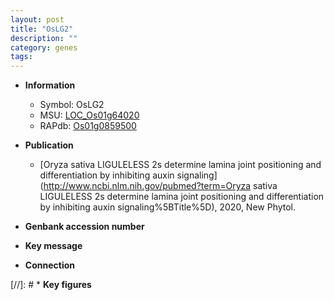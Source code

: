 ```yaml
---
layout: post
title: "OsLG2"
description: ""
category: genes
tags: 
---
```


* **Information**  
    + Symbol: OsLG2  
    + MSU: [LOC_Os01g64020](http://rice.uga.edu/cgi-bin/ORF_infopage.cgi?orf=LOC_Os01g64020)  
    + RAPdb: [Os01g0859500](http://rapdb.dna.affrc.go.jp/viewer/gbrowse_details/irgsp1?name=Os01g0859500)  

* **Publication**  
    + [Oryza sativa LIGULELESS 2s determine lamina joint positioning and differentiation by inhibiting auxin signaling](http://www.ncbi.nlm.nih.gov/pubmed?term=Oryza sativa LIGULELESS 2s determine lamina joint positioning and differentiation by inhibiting auxin signaling%5BTitle%5D), 2020, New Phytol.

* **Genbank accession number**  

* **Key message**  

* **Connection**  

[//]: # * **Key figures**  


